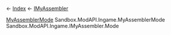 ← [Index](Api-Index) ← [IMyAssembler](Sandbox.ModAPI.Ingame.IMyAssembler)

[MyAssemblerMode](Sandbox.ModAPI.Ingame.MyAssemblerMode) Sandbox.ModAPI.Ingame.MyAssemblerMode Sandbox.ModAPI.Ingame.IMyAssembler.Mode